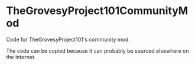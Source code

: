 TheGrovesyProject101CommunityMod
================================

Code for TheGrovesyProject101's community mod.

The code can be copied because it can probably be sourced elsewhere on the internet.

